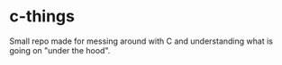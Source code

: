 # c-things
Small repo made for messing around with C and understanding what is going on "under the hood".
